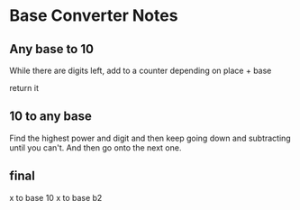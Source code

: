 # Base Converter Notes

## Any base to 10
While there are digits left, add to a counter depending on
place + base

return it

## 10 to any base

Find the highest power and digit and then keep going down and subtracting until you can't. And then go onto the next one.

## final
x to base 10
x to base b2
